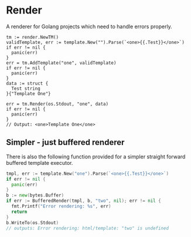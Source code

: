 # Render
A renderer for Golang projects which need to handle errors properly.

```
tm := render.NewTM()
validTemplate, err := template.New("").Parse(`<one>{{.Test}}</one>`)
if err != nil {
  panic(err)
}
err = tm.AddTemplate("one", validTemplate)
if err != nil {
  panic(err)
}
data := struct {
  Test string
}{"Template One"}

err = tm.Render(os.Stdout, "one", data)
if err != nil {
  panic(err)
}
// Output: <one>Template One</one>
```
## Simpler - just buffered renderer
There is also the following function provided for a simpler straight forward buffered template executor.
```go
tmpl, err := template.New("one").Parse(`<one>{{.Test}}</one>`)
if err != nil {
  panic(err)
}
b := new(bytes.Buffer)
if err := BufferedRender(tmpl, b, "two", nil); err != nil {
  fmt.Printf("Error rendering: %s", err)
  return
}
b.WriteTo(os.Stdout)
// outputs: Error rendering: html/template: "two" is undefined
```